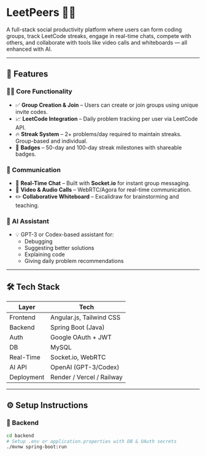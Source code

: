 # LeetPeers 👥🔥

A full-stack social productivity platform where users can form coding groups, track LeetCode streaks, engage in real-time chats, compete with others, and collaborate with tools like video calls and whiteboards — all enhanced with AI.

---

## 🚀 Features

### 👨‍💻 Core Functionality
- ✅ **Group Creation & Join** – Users can create or join groups using unique invite codes.
- 📈 **LeetCode Integration** – Daily problem tracking per user via LeetCode API.
- 🔥 **Streak System** – 2+ problems/day required to maintain streaks. Group-based and individual.
- 🏅 **Badges** – 50-day and 100-day streak milestones with shareable badges.

### 💬 Communication
- 💬 **Real-Time Chat** – Built with **Socket.io** for instant group messaging.
- 🎥 **Video & Audio Calls** – WebRTC/Agora for real-time communication.
- ✏️ **Collaborative Whiteboard** – Excalidraw for brainstorming and teaching.

### 🤖 AI Assistant
- 💡 GPT-3 or Codex-based assistant for:
  - Debugging
  - Suggesting better solutions
  - Explaining code
  - Giving daily problem recommendations

---

## 🛠️ Tech Stack

| Layer       | Tech                     |
|-------------|--------------------------|
| Frontend    | Angular.js, Tailwind CSS |
| Backend     | Spring Boot (Java)       |
| Auth        | Google OAuth + JWT       |
| DB          | MySQL                    |
| Real-Time   | Socket.io, WebRTC        |
| AI API      | OpenAI (GPT-3/Codex)     |
| Deployment  | Render / Vercel / Railway|

---



## ⚙️ Setup Instructions

### 🔧 Backend

```bash
cd backend
# Setup .env or application.properties with DB & OAuth secrets
./mvnw spring-boot:run
